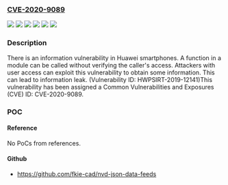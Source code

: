 ### [CVE-2020-9089](https://cve.mitre.org/cgi-bin/cvename.cgi?name=CVE-2020-9089)
![](https://img.shields.io/static/v1?label=Product&message=HUAWEI%20P30%20Pro&color=blue)
![](https://img.shields.io/static/v1?label=Version&message=Versions%20earlier%20than%2010.1.0.120(C431E19R2P5)%20&color=brightgreen)
![](https://img.shields.io/static/v1?label=Version&message=Versions%20earlier%20than%2010.1.0.120(C432E19R2P5)%20&color=brightgreen)
![](https://img.shields.io/static/v1?label=Version&message=Versions%20earlier%20than%2010.1.0.126(C10E11R5P1)%20&color=brightgreen)
![](https://img.shields.io/static/v1?label=Version&message=Versions%20earlier%20than%2010.1.0.126(C461E11R3P1)%20&color=brightgreen)
![](https://img.shields.io/static/v1?label=Vulnerability&message=CWE-200%20Exposure%20of%20Sensitive%20Information%20to%20an%20Unauthorized%20Actor&color=brightgreen)

### Description

There is an information vulnerability in Huawei smartphones. A function in a module can be called without verifying the caller's access. Attackers with user access can exploit this vulnerability to obtain some information. This can lead to information leak. (Vulnerability ID: HWPSIRT-2019-12141)This vulnerability has been assigned a Common Vulnerabilities and Exposures (CVE) ID: CVE-2020-9089.

### POC

#### Reference
No PoCs from references.

#### Github
- https://github.com/fkie-cad/nvd-json-data-feeds

